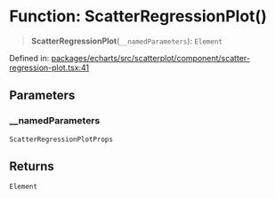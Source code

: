 # Function: ScatterRegressionPlot()

> **ScatterRegressionPlot**(`__namedParameters`): `Element`

Defined in: [packages/echarts/src/scatterplot/component/scatter-regression-plot.tsx:41](https://github.com/GeoDaCenter/openassistant/blob/a9f2271d1019f6c25c10dd4b3bdb64fcf16999b2/packages/echarts/src/scatterplot/component/scatter-regression-plot.tsx#L41)

## Parameters

### \_\_namedParameters

`ScatterRegressionPlotProps`

## Returns

`Element`
